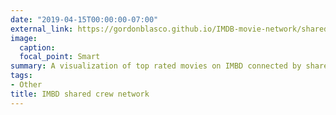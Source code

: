 ```yaml
---
date: "2019-04-15T00:00:00-07:00"
external_link: https://gordonblasco.github.io/IMDB-movie-network/shared_actors.html
image:
  caption: 
  focal_point: Smart
summary: A visualization of top rated movies on IMBD connected by shared actors, directors, writers, and producers, Made with the NetworkD3 package.
tags:
- Other
title: IMBD shared crew network
---
```

